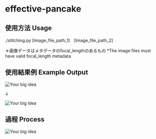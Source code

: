 # effective-pancake

## 使用方法 Usage

   ./stitching.py [Image_file_path_1]　[Image_file_path_2]

＊画像データはメタデータのfocal_lengthのあるもの
*The image files must have valid focal_length metadata

## 使用結果例 Example Output

![Your big idea](https://user-images.githubusercontent.com/42313063/144800312-77869530-0d55-4f17-82a4-e7962ea858df.png)

&#8595;

![Your big idea](https://user-images.githubusercontent.com/42313063/144800386-3554e11c-d974-417e-baf5-5f6cea31122a.png)

## 過程 Process

![Your big idea](https://user-images.githubusercontent.com/42313063/144799494-0f4db018-fbaf-4ce3-a73d-bab22096938a.png)
